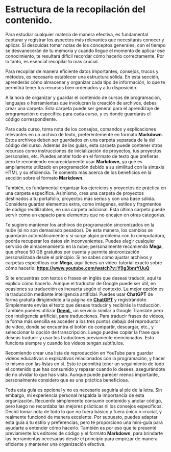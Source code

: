 # Estructura de la recopilación del contenido.

Para estudiar cualquier materia de manera efectiva, es fundamental capturar y registrar los aspectos más relevantes que necesitarás conocer y aplicar. Si descuidas tomar notas de los conceptos generales, con el tiempo se desvanecerán de tu memoria y cuando llegue el momento de aplicar ese conocimiento, te resultará difícil recordar cómo hacerlo correctamente. Por lo tanto, es esencial recopilar lo más crucial.

Para recopilar de manera eficiente datos importantes, consejos, trucos y métodos, es necesario establecer una estructura sólida. En esta sección, aprenderás cómo almacenar y organizar cada tipo de información, lo que te permitirá tener tus recursos bien ordenados y a tu disposición.

A la hora de organizar y guardar el contenido de cursos de programación, lenguajes o herramientas que involucran la creación de archivos, debes crear una carpeta. Esta carpeta puede ser general para el aprendizaje de programación o específica para cada curso, y es donde guardarás el código correspondiente.

Para cada curso, toma nota de los consejos, comandos y explicaciones relevantes en un archivo de texto, preferentemente en formato **Markdown**. Estos archivos deben ser guardados en una carpeta separada de la del código del curso. Además de las guías, esta carpeta puede contener otros recursos como instrucciones de inicialización de proyectos, tus proyectos personales, etc. Puedes anotar todo en el formato de texto que prefieras, pero te recomiendo encarecidamente usar **Markdown**, ya que es ampliamente utilizado en programación debido a su similitud con la sintaxis HTML y su eficiencia. Te comento más acerca de los beneficios en la sección sobre el formato **Markdown**.

También, es fundamental organizar los ejercicios y proyectos de práctica en una carpeta específica. Asimismo, crea una carpeta de proyectos destinados a tu portafolio, proyectos más serios y con una base sólida. Considera guardar elementos extra, como imágenes, estilos y fragmentos de código reutilizables, en una carpeta adicional. Esta última carpeta puede servir como un espacio para elementos que no encajen en otras categorías.

Te sugiero mantener los archivos de programación sincronizados en la nube (si no son demasiado pesados). De esta manera, los cambios se guardarán automáticamente y si surge algún problema con tu computadora, podrás recuperar los datos sin inconvenientes. Puedes elegir cualquier servicio de almacenamiento en la nube; personalmente recomiendo **Mega**, que ofrece 50 GB gratuitos por cuenta y permite sincronización personalizada desde el principio. Si no sabes cómo ajustar archivos y carpetas específicas con **Mega**, aquí tienes un video-tutorial exacto sobre cómo hacerlo: **https://www.youtube.com/watch?v=Y9g3bnrYUuQ**

Si te encuentras con textos o frases en inglés que deseas traducir, aquí te explico cómo hacerlo. Aunque el traductor de Google puede ser útil, en ocasiones su traducción es inexacta según el contexto. La mejor opción es la traducción mediante inteligencia artificial. Puedes usar **ChatGPT** de forma gratuita dirigiéndote a la página de **[ChatGPT](https://chat.openai.com/auth/login)** y registrándote. Simplemente envías el texto que deseas traducir y recibirás la traducción. También puedes utilizar **[DeepL](https://www.deepl.com/translator)**, un servicio similar a Google Translate pero con inteligencia artificial, para traducciones. Para traducir frases de videos, la forma más sencilla es acceder a los tres puntos debajo del reproductor de video, donde se encuentra el botón de compartir, descargar, etc., y seleccionar la opción de transcripción. Luego puedes copiar la frase que deseas traducir y usar los traductores previamente mencionados. Esto funciona siempre y cuando los videos tengan subtítulos.

Recomiendo crear una lista de reproducción en YouTube para guardar videos educativos o explicativos relacionados con la programación, y hacer lo mismo con las listas en sí. Esto te permitirá tener un seguimiento de todo el contenido que has consumido y repasar cuando lo desees, asegurándote de no olvidar lo que has visto. Aunque puede parecer menos importante, personalmente considero que es una práctica beneficiosa.

Toda esta guía es opcional y no es necesario seguirla al pie de la letra. Sin embargo, mi experiencia personal respalda la importancia de esta organización. Recuerdo simplemente consumir contenido y anotar código, pero luego no recordaba las mejores prácticas ni los consejos específicos. Decidí tomar nota de todo lo que no fuera básico y fuera único o crucial, y realmente funcionó de manera excelente. Por supuesto, puedes adaptar esta guía a tu estilo y preferencias, pero te proporciono una mini-guía para ayudarte a entender cómo hacerlo. También es por eso que te presenté previamente los editores de código y el formato **Markdown**, para brindarte las herramientas necesarias desde el principio para empezar de manera eficiente y mantener una organización efectiva.
